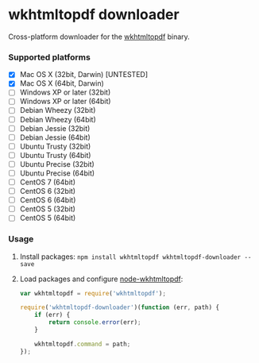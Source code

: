 # wkhtmltopdf downloader

Cross-platform downloader for the [wkhtmltopdf][wkhtmltopdf] binary.

### Supported platforms

- [x] Mac OS X (32bit, Darwin) [UNTESTED]
- [x] Mac OS X (64bit, Darwin)
- [ ] Windows XP or later (32bit)
- [ ] Windows XP or later (64bit)
- [ ] Debian Wheezy (32bit)
- [ ] Debian Wheezy (64bit)
- [ ] Debian Jessie (32bit)
- [ ] Debian Jessie (64bit)
- [ ] Ubuntu Trusty (32bit)
- [ ] Ubuntu Trusty (64bit)
- [ ] Ubuntu Precise (32bit)
- [ ] Ubuntu Precise (64bit)
- [ ] CentOS 7 (64bit)
- [ ] CentOS 6 (32bit)
- [ ] CentOS 6 (64bit)
- [ ] CentOS 5 (32bit)
- [ ] CentOS 5 (64bit)

### Usage

1. Install packages: `npm install wkhtmltopdf wkhtmltopdf-downloader --save`

2. Load packages and configure [node-wkhtmltopdf][node-wkhtmltopdf]:

	```js
	var wkhtmltopdf = require('wkhtmltopdf');

	require('wkhtmltopdf-downloader')(function (err, path) {
		if (err) {
			return console.error(err);
		}

		wkhtmltopdf.command = path;
	});
	```

[wkhtmltopdf]: http://wkhtmltopdf.org/
[node-wkhtmltopdf]: https://www.npmjs.com/package/wkhtmltopdf
